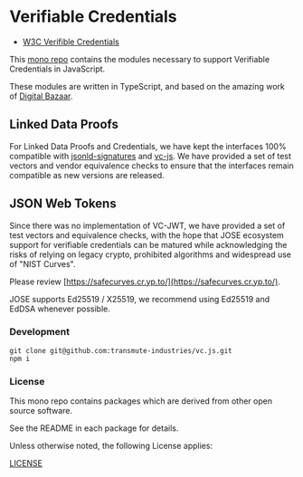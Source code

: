 # Verifiable Credentials

- [W3C Verifible Credentials](https://www.w3.org/TR/vc-data-model/)

This [mono repo](https://github.com/lerna/lerna) contains the modules necessary to support Verifiable Credentials in JavaScript.

These modules are written in TypeScript, and based on the amazing work of [Digital Bazaar](https://github.com/digitalbazaar). 

## Linked Data Proofs

For Linked Data Proofs and Credentials, we have kept the interfaces 100% compatible with [jsonld-signatures](https://github.com/digitalbazaar/jsonld-signatures) and [vc-js](https://github.com/digitalbazaar/vc-js). We have provided a set of test vectors and vendor equivalence checks to ensure that the interfaces remain compatible as new versions are released.

## JSON Web Tokens

Since there was no implementation of VC-JWT, we have provided a set of test vectors and equivalence checks, with the hope that JOSE ecosystem support for verifiable credentials can be matured while acknowledging the risks of relying on legacy crypto, prohibited algorithms and widespread use of "NIST Curves".

Please review [https://safecurves.cr.yp.to/](https://safecurves.cr.yp.to/). 

JOSE supports Ed25519 / X25519, we recommend using Ed25519 and EdDSA whenever possible.

### Development

```
git clone git@github.com:transmute-industries/vc.js.git
npm i
```

### License

This mono repo contains packages which are derived from other open source software.

See the README in each package for details.

Unless otherwise noted, the following License applies:

[LICENSE](./LICENSE)